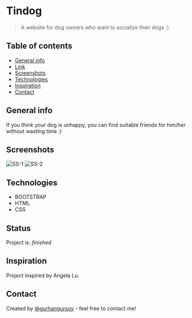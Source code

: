 # Tindog
> A website for dog owners who want to socialize their dogs :)

## Table of contents
* [General info](#general-info)
* [Link](#link)
* [Screenshots](#screenshots)
* [Technologies](#technologies)
* [Inspiration](#inspiration)
* [Contact](#contact)

## General info
If you think your dog is unhappy, you can find suitable friends for him/her without wasting time :)

## Screenshots
![SS-1](https://user-images.githubusercontent.com/73755991/100870325-7e6e2180-34af-11eb-936e-3d2e24bd879c.JPG)
![SS-2](https://user-images.githubusercontent.com/73755991/100870338-862dc600-34af-11eb-99e7-f65c652e1110.JPG)

## Technologies
* BOOTSTRAP
* HTML
* CSS

## Status
Project is: _finished_

## Inspiration
Project inspired by Angela Lu.

## Contact
Created by [@gurhangursoy](https://www.linkedin.com/in/gurhan-gursoy/) - feel free to contact me!
